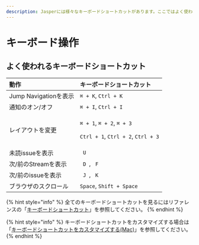 ```yaml
---
description: Jasperには様々なキーボードショートカットがあります。ここではよく使われるキーボードショートカットを紹介します。
---
```


# キーボード操作

## よく使われるキーボードショートカット <a id="shortcuts"></a>

<table>
  <thead>
    <tr>
      <th style="text-align:left">&#x52D5;&#x4F5C;</th>
      <th style="text-align:left">&#x30AD;&#x30FC;&#x30DC;&#x30FC;&#x30C9;&#x30B7;&#x30E7;&#x30FC;&#x30C8;&#x30AB;&#x30C3;&#x30C8;</th>
    </tr>
  </thead>
  <tbody>
    <tr>
      <td style="text-align:left">Jump Navigation&#x3092;&#x8868;&#x793A;</td>
      <td style="text-align:left"><code>&#x2318; + K</code>, <code>Ctrl + K</code>
      </td>
    </tr>
    <tr>
      <td style="text-align:left">&#x901A;&#x77E5;&#x306E;&#x30AA;&#x30F3;/&#x30AA;&#x30D5;</td>
      <td style="text-align:left"><code>&#x2318; + I</code>, <code>Ctrl + I</code>
      </td>
    </tr>
    <tr>
      <td style="text-align:left">&#x30EC;&#x30A4;&#x30A2;&#x30A6;&#x30C8;&#x3092;&#x5909;&#x66F4;</td>
      <td
      style="text-align:left">
        <p><code>&#x2318; + 1</code>, <code>&#x2318; + 2</code>, <code>&#x2318; + 3</code>
        </p>
        <p><code>Ctrl + 1</code>, <code>Ctrl + 2</code>, <code>Ctrl + 3</code>
        </p>
        </td>
    </tr>
    <tr>
      <td style="text-align:left">&#x672A;&#x8AAD;issue&#x3092;&#x8868;&#x793A;</td>
      <td style="text-align:left"><code> U </code>
      </td>
    </tr>
    <tr>
      <td style="text-align:left">&#x6B21;/&#x524D;&#x306E;Stream&#x3092;&#x8868;&#x793A;</td>
      <td style="text-align:left"><code> D </code>, <code> F </code>
      </td>
    </tr>
    <tr>
      <td style="text-align:left">&#x6B21;/&#x524D;&#x306E;issue&#x3092;&#x8868;&#x793A;</td>
      <td style="text-align:left"><code> J </code>, <code> K </code>
      </td>
    </tr>
    <tr>
      <td style="text-align:left">&#x30D6;&#x30E9;&#x30A6;&#x30B6;&#x306E;&#x30B9;&#x30AF;&#x30ED;&#x30FC;&#x30EB;</td>
      <td
      style="text-align:left"><code>Space</code>, <code>Shift + Space</code>
        </td>
    </tr>
  </tbody>
</table>

{% hint style="info" %}
全てのキーボードショートカットを見るにはリファレンスの「[キーボードショートカット](../reference/keyboard-shortcut.md)」を参照してください。
{% endhint %}

{% hint style="info" %}
キーボードショートカットをカスタマイズする場合は「[キーボードショートカットをカスタマイズする\(Mac\)](../reference/keyboard-shortcut.md#customize)」を参照してください。
{% endhint %}

